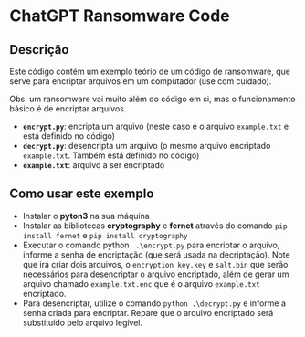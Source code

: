 # ChatGPT Ransomware Code

## Descrição

Este código contém um exemplo teório de um código de ransomware, que serve para encriptar arquivos em um computador (use com cuidado).

Obs: um ransomware vai muito além do código em si, mas o funcionamento básico é de encriptar arquivos.

* **`encrypt.py`**: encripta um arquivo (neste caso é o arquivo `example.txt` e está definido no código)
* **`decrypt.py`**: desencripta um arquivo (o mesmo arquivo encriptado `example.txt`. Também está definido no código)
* **`example.txt`**: arquivo a ser encriptado

## Como usar este exemplo

* Instalar o **pyton3** na sua máquina
* Instalar as bibliotecas **cryptography** e **fernet** através do comando `pip install fernet` e `pip install cryptography`
* Executar o comando python ` .\encrypt.py` para encriptar o arquivo, informe a senha de encriptação (que será usada na decriptação). Note que irá criar dois arquivos, o `encryption_key.key` e `salt.bin` que serão necessários para desencriptar o arquivo encriptado, além de gerar um arquivo chamado `example.txt.enc` que é o arquivo `example.txt` encriptado.
* Para desencriptar, utilize o comando `python .\decrypt.py` e informe a senha criada para encriptar. Repare que o arquivo encriptado será substituído pelo arquivo legível.
